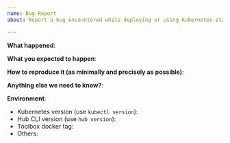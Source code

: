 ```yaml
---
name: Bug Report
about: Report a bug encountered while deploying or using Kubernetes stack

---
```


**What happened**:

**What you expected to happen**:

**How to reproduce it (as minimally and precisely as possible)**:

**Anything else we need to know?**:


**Environment**:

- Kubernetes version (use `kubectl version`):
- Hub CLI version (use `hub version`):
- Toolbox docker tag:
- Others:

